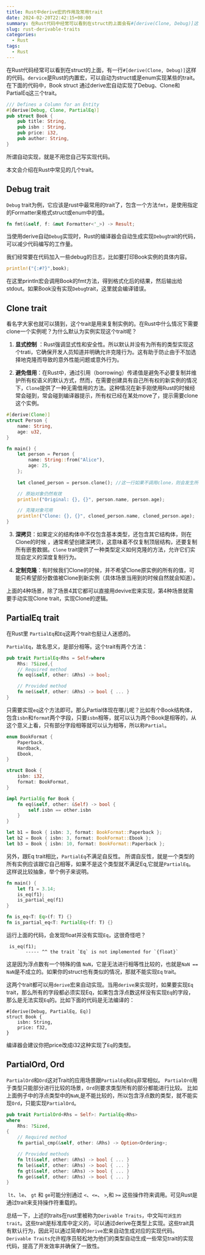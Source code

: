```yaml
---
title: Rust中derive宏的作用及常用trait
date: 2024-02-20T22:42:15+08:00
summary: 在Rust代码中经常可以看到在struct的上面会有#[derive(Clone, Debug)]这样的代码，本文会解释这段代码的作用及与derive宏配合使用的常见trait。
slug: rust-derivable-traits
categories:
  - Rust
tags:
  - Rust
---
```

在Rust代码经常可以看到在struct的上面，有一行`#[derive(Clone, Debug)]`这样的代码。`dervice`是Rust的内置宏，可以自动为struct或是enum实现某些的trait。
在下面的代码中，Book struct 通过derive宏自动实现了Debug、Clone和PartialEq这三个trait。
```rust
/// Defines a Column for an Entity
#[derive(Debug, Clone, PartialEq)]
pub struct Book {
    pub title: String,
    pub isbn : String,
    pub price: i32,
    pub author: String,
}
```
所谓自动实现，就是不用您自己写实现代码。

本文会介绍在Rust中常见的几个trait。

##  Debug trait
`Debug` trait为例，它应该是rust中最常用的trait了，包含一个方法`fmt`，是使用指定的Formatter来格式struct或enum中的值。
```rust
fn fmt(&self, f: &mut Formatter<'_>) -> Result;
```
当使用derive自动`Debug`实现时，Rust的编译器会自动生成实现`Debug`trait的代码，可以减少代码编写的工作量。

我们经常要在代码加入一些debug的日志，比如要打印Book实例的具体内容。
```rust
println!("{:#?}",book);
```
在这里println宏会调用Book的fmt方法，得到格式化后的结果，然后输出给stdout。如果Book没有实现`Debug`trait，这里就会编译错误。


##  Clone trait
看名字大家也就可以猜到，这个trait是用来复制实例的。在Rust中什么情况下需要clone一个实例呢？为什么默认为实例实现这个trait呢？

1.  **显式控制** ：Rust强调显式性和安全性。所以默认并没有为所有的类型实现这个trati，它确保开发人员知道并明确允许克隆行为。这有助于防止由于不加选择地克隆而导致的意外性能问题或意外行为。
    
2. **避免借用**：在Rust中，通过引用（borrowing）传递值是避免不必要复制并维护所有权语义的默认方式，然而，在需要创建具有自己所有权的新实例的情况下，`Clone`提供了一种无需借用的方法。这种情况在新手刚使用Rust的时候经常会碰到，常会碰到编译器提示，所有权已经在某处move了，提示需要clone这个实例。
```rust
#[derive(Clone)]
struct Person {
    name: String,
    age: u32,
}

fn main() {
    let person = Person {
        name: String::from("Alice"),
        age: 25,
    };
	
    let cloned_person = person.clone(); //这一行如果不调用clone，则会发生所有权的转移。那么下一行的代码就会无法编译。

    // 原始对象仍然有效
    println!("Original: {}, {}", person.name, person.age);

    // 克隆对象可用
    println!("Clone: {}, {}", cloned_person.name, cloned_person.age);
}
```
    
3. **深拷贝**：如果定义的结构体中不仅包含基本类型，还包含其它结构体，则在Clone的时候 ，通常希望创建深拷贝，这意味着不仅复制顶层结构，还要复制所有嵌套数据。`Clone` trait提供了一种类型定义如何克隆的方法，允许它们实现自定义的深度复制行为。
    
4. **定制克隆**：有时候我们Clone的时候，并不希望Clone原实例的所有的值，可能只希望部分数值被Clone到新实例（具体场景当用到的时候自然就会知道）。
    
上面的4种场景，除了场景4其它都可以直接用devive宏来实现，第4种场景就需要手动实现Clone trait，实现Clone的逻辑。


## PartialEq  trait
在Rust里 `PartialEq`和`Eq`这两个trait也挺让人迷惑的。

`PartialEq`，故名思义，是部分相等。这个trait有两个方法：
```rust
pub trait PartialEq<Rhs = Self>where
    Rhs: ?Sized,{
    // Required method
    fn eq(&self, other: &Rhs) -> bool;

    // Provided method
    fn ne(&self, other: &Rhs) -> bool { ... }
}
```
只需要实现`eq`这个方法即可。那么Partial体现在哪儿呢？比如有个Book结构体，包含`isbn`和`format`两个字段，只要`isbn`相等，就可以认为两个Book是相等的，从这个意义上看，只有部分字段相等就可以认为相等，所以称`Partial`。

```rust
enum BookFormat {
    Paperback,
    Hardback,
    Ebook,
}

struct Book {
    isbn: i32,
    format: BookFormat,
}

impl PartialEq for Book {
    fn eq(&self, other: &Self) -> bool {
        self.isbn == other.isbn
    }
}

let b1 = Book { isbn: 3, format: BookFormat::Paperback };
let b2 = Book { isbn: 3, format: BookFormat::Ebook };
let b3 = Book { isbn: 10, format: BookFormat::Paperback };
```

另外，跟Eq trait相比，`PartialEq`不满足自反性。
所谓自反性，就是一个类型的所有实例应该跟它自己相等，如果不是这个类型就不满足Eq,它就是`PartialEq`。这样说比较抽象，举个例子来说明。
```rust
fn main() {
    let f1 = 3.14;
    is_eq(f1);
    is_partial_eq(f1)
}

fn is_eq<T: Eq>(f: T) {}
fn is_partial_eq<T: PartialEq>(f: T) {}
```
运行上面的代码，会发现float并没有实现`Eq`，这很奇怪吧？
```
 is_eq(f1);
       ----- ^^ the trait `Eq` is not implemented for `{float}`
```

这是因为浮点数有一个特殊的值 `NaN`，它是无法进行相等性比较的，也就是`NaN == NaN`是不成立的。如果你的struct也有类似的情况，那就不能实现`Eq` trait。

这两个trait都可以用`derive`宏来自动实现。当用`derive`来实现时，如果要实现`Eq` trait，那么所有的字段都必须实现Eq，如果包含浮点数这样没有实现`Eq`的字段，那么是无法实现`Eq`的。比如下面的代码是无法编译的：
```
#[derive(Debug, PartialEq, Eq)]
struct Book {
	isbn: String,
	price: f32,
}
```
编译器会建议你把price改成i32这种实现了`Eq`的类型。

## PartialOrd, Ord
`PartialOrd`和`Ord`这对Trait的应用场景跟`PartialEq`和`Eq`非常相似。
`PartialOrd`用于类型只能部分进行比较的场景，`Ord`则要求类型所有的部分都能进行比较。
比如上面例子中的浮点类型中的`NaN`,是不能比较的，所以包含浮点数的类型，就不能实现`Ord`，只能实现`PartialOrd`。

```rust
pub trait PartialOrd<Rhs = Self>: PartialEq<Rhs>
where
    Rhs: ?Sized,
{
    // Required method
    fn partial_cmp(&self, other: &Rhs) -> Option<Ordering>;

    // Provided methods
    fn lt(&self, other: &Rhs) -> bool { ... }
    fn le(&self, other: &Rhs) -> bool { ... }
    fn gt(&self, other: &Rhs) -> bool { ... }
    fn ge(&self, other: &Rhs) -> bool { ... }
}
```
 `lt`、`le`、 `gt` 和 `ge`可能分别通过 `<`、`<=`、 `>`,和 `>=` 这些操作符来调用。可见Rust是通过trait来支持操作符重载的。

总结一下，上述的traits在rust里被称为`Derivable Traits`，中文叫`可派生的 trait`。这些trait是标准库中定义的，可以通过derive在类型上实现。这些trait具有默认行为，因此可以通过简单的`derive`宏来自动生成对应的实现代码。`Derivable Traits`允许程序员轻松地为他们的类型自动生成一些常见trait的实现代码，提高了开发效率并确保了一致性。